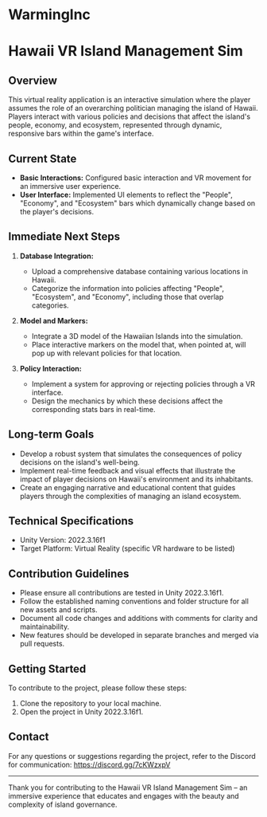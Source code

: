 # WarmingInc

# Hawaii VR Island Management Sim

## Overview
This virtual reality application is an interactive simulation where the player assumes the role of an overarching politician managing the island of Hawaii. Players interact with various policies and decisions that affect the island's people, economy, and ecosystem, represented through dynamic, responsive bars within the game's interface.

## Current State
- **Basic Interactions:** Configured basic interaction and VR movement for an immersive user experience.
- **User Interface:** Implemented UI elements to reflect the "People", "Economy", and "Ecosystem" bars which dynamically change based on the player's decisions.

## Immediate Next Steps
1. **Database Integration:**
    - Upload a comprehensive database containing various locations in Hawaii.
    - Categorize the information into policies affecting "People", "Ecosystem", and "Economy", including those that overlap categories.

2. **Model and Markers:**
    - Integrate a 3D model of the Hawaiian Islands into the simulation.
    - Place interactive markers on the model that, when pointed at, will pop up with relevant policies for that location.

3. **Policy Interaction:**
    - Implement a system for approving or rejecting policies through a VR interface.
    - Design the mechanics by which these decisions affect the corresponding stats bars in real-time.

## Long-term Goals
- Develop a robust system that simulates the consequences of policy decisions on the island's well-being.
- Implement real-time feedback and visual effects that illustrate the impact of player decisions on Hawaii's environment and its inhabitants.
- Create an engaging narrative and educational content that guides players through the complexities of managing an island ecosystem.

## Technical Specifications
- Unity Version: 2022.3.16f1
- Target Platform: Virtual Reality (specific VR hardware to be listed)

## Contribution Guidelines
- Please ensure all contributions are tested in Unity 2022.3.16f1.
- Follow the established naming conventions and folder structure for all new assets and scripts.
- Document all code changes and additions with comments for clarity and maintainability.
- New features should be developed in separate branches and merged via pull requests.

## Getting Started
To contribute to the project, please follow these steps:
1. Clone the repository to your local machine.
2. Open the project in Unity 2022.3.16f1.

## Contact
For any questions or suggestions regarding the project, refer to the Discord for communication: https://discord.gg/7cKWzxpV

---

Thank you for contributing to the Hawaii VR Island Management Sim – an immersive experience that educates and engages with the beauty and complexity of island governance.
